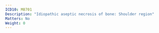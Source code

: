 ```yaml
---
ICD10: M8701
Description: "Idiopathic aseptic necrosis of bone: Shoulder region"
Matters: No
Weight: 0
---
```

